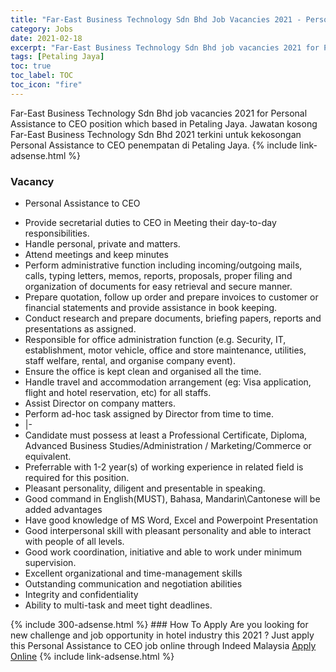 ```yaml
---
title: "Far-East Business Technology Sdn Bhd Job Vacancies 2021 - Personal Assistance to CEO" 
category: Jobs 
date: 2021-02-18 
excerpt: "Far-East Business Technology Sdn Bhd job vacancies 2021 for Personal Assistance to CEO position which based in Petaling Jaya. Jawatan kosong Far-East Business Technology Sdn Bhd 2021 terkini untuk kekosongan Personal Assistance to CEO penempatan di Petaling Jaya" 
tags: [Petaling Jaya] 
toc: true 
toc_label: TOC 
toc_icon: "fire" 
--- 
```


Far-East Business Technology Sdn Bhd job vacancies 2021 for Personal Assistance to CEO position which based in Petaling Jaya. Jawatan kosong Far-East Business Technology Sdn Bhd 2021 terkini untuk kekosongan Personal Assistance to CEO penempatan di Petaling Jaya. 
{% include link-adsense.html %} 
### Vacancy 
- Personal Assistance to CEO 
<div><ul>
<li>Provide secretarial duties to CEO in Meeting their day-to-day responsibilities.</li>
<li>Handle personal, private and matters.</li>
<li>Attend meetings and keep minutes</li>
<li>Perform administrative function including incoming/outgoing mails, calls, typing letters, memos, reports, proposals, proper filing and organization of documents for easy retrieval and secure manner.</li>
<li>Prepare quotation, follow up order and prepare invoices to customer or financial statements and provide assistance in book keeping.</li>
<li>Conduct research and prepare documents, briefing papers, reports and presentations as assigned.</li>
<li>Responsible for office administration function (e.g. Security, IT, establishment, motor vehicle, office and store maintenance, utilities, staff welfare, rental, and organise company event).</li>
<li>Ensure the office is kept clean and organised all the time.</li>
<li>Handle travel and accommodation arrangement (eg: Visa application, flight and hotel reservation, etc) for all staffs.</li>
<li>Assist Director on company matters.</li>
<li>Perform ad-hoc task assigned by Director from time to time.</li>
<li>|-</li>
<li>Candidate must possess at least a Professional Certificate, Diploma, Advanced Business Studies/Administration / Marketing/Commerce or equivalent.</li>
<li>Preferrable with 1-2 year(s) of working experience in related field is required for this position.</li>
<li>Pleasant personality, diligent and presentable in speaking.</li>
<li>Good command in English(MUST), Bahasa, Mandarin\Cantonese will be added advantages</li>
<li>Have good knowledge of MS Word, Excel and Powerpoint Presentation</li>
<li>Good interpersonal skill with pleasant personality and able to interact with people of all levels.</li>
<li>Good work coordination, initiative and able to work under minimum supervision.</li>
<li>Excellent organizational and time-management skills</li>
<li>Outstanding communication and negotiation abilities</li>
<li>Integrity and confidentiality</li>
<li>Ability to multi-task and meet tight deadlines.</li>
</ul>
</div> 
{% include 300-adsense.html %} 
### How To Apply 
Are you looking for new challenge and job opportunity in hotel industry this 2021 ?
Just apply this Personal Assistance to CEO job online through Indeed Malaysia 
<a href="https://malaysia.indeed.com/viewjob?jk=a4bf241e475b6df4" class="btn btn--info" target="_blank" rel="nofollow noopenner">Apply Online</a> 
{% include link-adsense.html %} 
